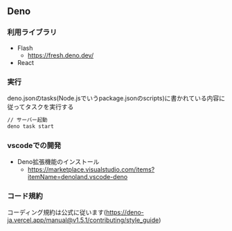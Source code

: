 ## Deno

### 利用ライブラリ

- Flash
  - https://fresh.deno.dev/
- React

### 実行

deno.jsonのtasks(Node.jsでいうpackage.jsonのscripts)に書かれている内容に従ってタスクを実行する

```sh
// サーバー起動
deno task start
```

### vscodeでの開発

- Deno拡張機能のインストール
  - https://marketplace.visualstudio.com/items?itemName=denoland.vscode-deno

### コード規約

コーディング規約は公式に従います(https://deno-ja.vercel.app/manual@v1.5.1/contributing/style_guide)
